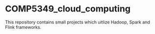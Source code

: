 # COMP5349_cloud_computing
This repository contains small projects which uitlize Hadoop, Spark and Flink frameworks.
